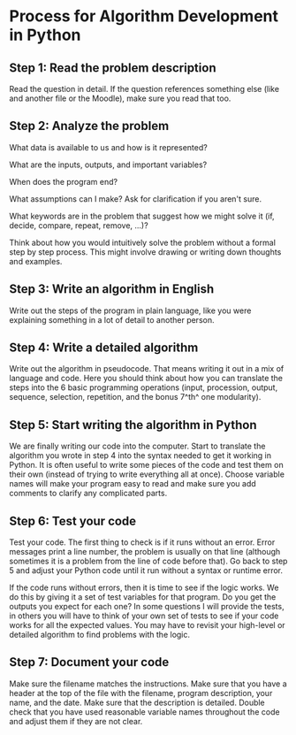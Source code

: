 # Process for Algorithm Development in Python

## Step 1: Read the problem description

Read the question in detail. If the question references something else
(like and another file or the Moodle), make sure you read that too.

## Step 2: Analyze the problem

What data is available to us and how is it represented?

What are the inputs, outputs, and important variables?

When does the program end?

What assumptions can I make? Ask for clarification if you aren't sure.

What keywords are in the problem that suggest how we might solve it (if,
decide, compare, repeat, remove, ...)?

Think about how you would intuitively solve the problem without a formal
step by step process. This might involve drawing or writing down
thoughts and examples.

## Step 3: Write an algorithm in English

Write out the steps of the program in plain language, like you were
explaining something in a lot of detail to another person.

## Step 4: Write a detailed algorithm

Write out the algorithm in pseudocode. That means writing it out in a
mix of language and code. Here you should think about how you can
translate the steps into the 6 basic programming operations (input,
procession, output, sequence, selection, repetition, and the bonus 7^th^
one modularity).

## Step 5: Start writing the algorithm in Python

We are finally writing our code into the computer. Start to translate
the algorithm you wrote in step 4 into the syntax needed to get it
working in Python. It is often useful to write some pieces of the code
and test them on their own (instead of trying to write everything all at
once). Choose variable names will make your program easy to read and
make sure you add comments to clarify any complicated parts.

## Step 6: Test your code

Test your code. The first thing to check is if it runs without an error.
Error messages print a line number, the problem is usually on that line
(although sometimes it is a problem from the line of code before that).
Go back to step 5 and adjust your Python code until it run without a
syntax or runtime error.

If the code runs without errors, then it is time to see if the logic
works. We do this by giving it a set of test variables for that program.
Do you get the outputs you expect for each one? In some questions I will
provide the tests, in others you will have to think of your own set of
tests to see if your code works for all the expected values. You may
have to revisit your high-level or detailed algorithm to find problems
with the logic.

## Step 7: Document your code

Make sure the filename matches the instructions. Make sure that you have
a header at the top of the file with the filename, program description,
your name, and the date. Make sure that the description is detailed.
Double check that you have used reasonable variable names throughout the
code and adjust them if they are not clear.
